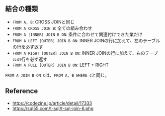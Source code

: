 ## 結合の種類

- `FROM A, B`: CROSS JOINと同じ
- `FROM A CROSS JOIN B`: 全ての組み合わせ
- `FROM A [INNER] JOIN B ON`: 条件に合わせて関連付けできた業だけ
- `FROM A LEFT [OUTER] JOIN B ON`: INNER JOINの行に加えて、左のテーブルの行を必ず返す
- `FROM A RIGHT [OUTER] JOIN B ON`: INNER JOINの行に加えて、右のテーブルの行を必ず返す
- `FROM A FULL [OUTER] JOIN B ON`: LEFT + RIGHT

`FROM A JOIN B ON C`は、`FROM A, B WHERE C`と同じ。

## Reference

- https://codezine.jp/article/detail/17333
- https://sql55.com/t-sql/t-sql-join-6.php
